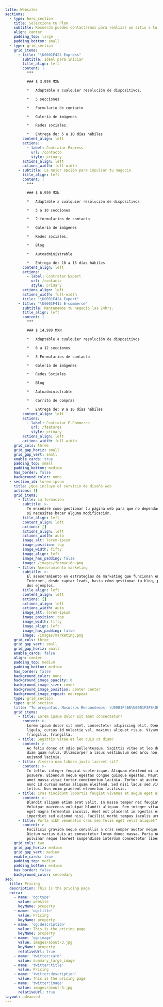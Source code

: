 ```yaml
---
title: Websites
sections:
  - type: hero_section
    title: Selecciona tu Plan
    subtitle: Recuerda puedes contactarnos para realizar un sitio a tu medida
    align: center
    padding_top: large
    padding_bottom: small
  - type: grid_section
    grid_items:
      - title: "\U0001F423 Express"
        subtitle: Ideal para iniciar
        title_align: left
        content: |
          ***

          ### $ 3,999 MXN

          *   Adaptable a cualquier resolución de dispositivos,

          *   5 secciones

          *   Formulario de contacto

          *   Galería de imágenes

          *   Redes sociales.

          *   Entrega de: 5 a 10 días hábiles
        content_align: left
        actions:
          - label: Contratar Express
            url: /contacto
            style: primary
        actions_align: left
        actions_width: full-width
      - subtitle: La mejor opción para impulsar tu negocio
        title_align: left
        content: |
          ***

          ### $ 6,999 MXN

          *   Adaptable a cualquier resolución de dispositivos

          *   5 a 10 secciones

          *   2 formularios de contacto

          *   Galería de imágenes

          *   Redes sociales.

          *   Blog

          *   Autoadministrable

          *   Entrega de: 10 a 15 días hábiles
        content_align: left
        actions:
          - label: Contratar Expert
            url: /contacto
            style: primary
        actions_align: left
        actions_width: full-width
        title: "\U0001F424 Expert"
      - title: "\U0001F413 E-commerce"
        subtitle: Mantenemos tu negocio las 24hrs.
        title_align: left
        content: |
          ***

          ### $ 14,999 MXN

          *   Adaptable a cualquier resolución de dispositivos

          *   6 a 12 secciones

          *   3 Formularios de contacto

          *   Galería de imágenes

          *   Redes Sociales

          *   Blog

          *   Autoadministrable

          *   Carrito de compras

          *   Entrega de: 9 a 16 días hábiles
        content_align: left
        actions:
          - label: Contratar E-Commerce
            url: /features
            style: primary
        actions_align: left
        actions_width: full-width
    grid_cols: three
    grid_gap_horiz: small
    grid_gap_vert: small
    enable_cards: true
    padding_top: small
    padding_bottom: medium
    has_border: false
    background_color: none
  - section_id: lorem-ipsum
    title: ¿Que incluye el servicio de diseño web
    actions: []
    grid_items:
      - title: La formación
        subtitle: >-
          Te enseñaré como gestionar tu página web para que no dependas de nadie
          si necesitas hacer alguna modificación.
        title_align: left
        content_align: left
        actions: []
        actions_align: left
        actions_width: auto
        image_alt: lorem-ipsum
        image_position: top
        image_width: fifty
        image_align: left
        image_has_padding: false
        image: /images/formación.png
      - title: Asesoramiento marketing
        subtitle: >-
          El asesoramiento en estrategias de marketing que funcionan en
          Internet, desde captar leads, hasta cómo gestionar tu blog, por poner
          dos ejemplos.
        title_align: left
        content_align: left
        actions: []
        actions_align: left
        actions_width: auto
        image_alt: lorem-ipsum
        image_position: top
        image_width: fifty
        image_align: left
        image_has_padding: false
        image: /images/marketing.png
    grid_cols: three
    grid_gap_vert: small
    grid_gap_horiz: small
    enable_cards: false
    align: center
    padding_top: medium
    padding_bottom: medium
    has_border: false
    background_color: none
    background_image_opacity: 0
    background_image_size: cover
    background_image_position: center center
    background_image_repeat: no-repeat
    type: grid_section
  - type: grid_section
    title: "Tu preguntas, Nosotros Respondemos! \U0001F468\U0001F3FB‍\U0001F4BB"
    grid_items:
      - title: Lorem ipsum dolor sit amet consectetur?
        content: >-
          Lorem ipsum dolor sit amet, consectetur adipiscing elit. Donec nisl
          ligula, cursus id molestie vel, maximus aliquet risus. Vivamus in nibh
          fringilla, fringilla.
      - title: Sagittis vitae et leo duis ut diam?
        content: >-
          Ac felis donec et odio pellentesque. Sagittis vitae et leo duis ut
          diam quam nulla. Ullamcorper a lacus vestibulum sed arcu non odio
          euismod lacinia.
      - title: Viverra nam libero justo laoreet sit?
        content: >-
          In tellus integer feugiat scelerisque. Aliquam eleifend mi in nulla
          posuere. Bibendum neque egestas congue quisque egestas. Mauris sit
          amet massa vitae tortor condimentum lacinia. Tortor at auctor urna
          nunc id cursus metus aliquam eleifend. Sed nisi lacus sed viverra
          tellus. Non enim praesent elementum facilisis.
      - title: Cras tincidunt lobortis feugiat vivamus at augue eget arcu?
        content: >-
          Blandit aliquam etiam erat velit. In massa tempor nec feugiat.
          Volutpat maecenas volutpat blandit aliquam. Sem integer vitae justo
          eget magna fermentum iaculis. Amet est placerat in egestas erat
          imperdiet sed euismod nisi. Facilisi morbi tempus iaculis urna.
      - title: Porta nibh venenatis cras sed felis eget velit aliquet?
        content: >-
          Facilisis gravida neque convallis a cras semper auctor neque vitae.
          Dictum varius duis at consectetur lorem donec massa. Porta non
          pulvinar neque laoreet suspendisse interdum consectetur libero.
    grid_cols: two
    grid_gap_horiz: medium
    grid_gap_vert: medium
    enable_cards: true
    padding_top: medium
    padding_bottom: medium
    has_border: false
    background_color: secondary
seo:
  title: Pricing
  description: This is the pricing page
  extra:
    - name: 'og:type'
      value: website
      keyName: property
    - name: 'og:title'
      value: Pricing
      keyName: property
    - name: 'og:description'
      value: This is the pricing page
      keyName: property
    - name: 'og:image'
      value: images/about-3.jpg
      keyName: property
      relativeUrl: true
    - name: 'twitter:card'
      value: summary_large_image
    - name: 'twitter:title'
      value: Pricing
    - name: 'twitter:description'
      value: This is the pricing page
    - name: 'twitter:image'
      value: images/about-3.jpg
      relativeUrl: true
layout: advanced
---
```

